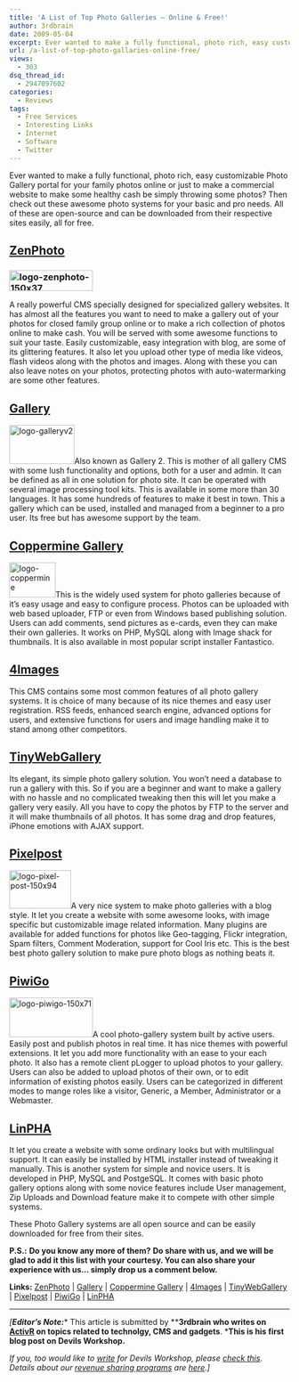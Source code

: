 ```yaml
---
title: 'A List of Top Photo Galleries – Online & Free!'
author: 3rdbrain
date: 2009-05-04
excerpt: Ever wanted to make a fully functional, photo rich, easy customizable Photo Gallery portal for your family photos online or just to make a commercial website to make some healthy cash be simply throwing some photos? Then check out these awesome photo systems for your basic and pro needs. All of these are open-source and can be downloaded from their respective sites easily, all for free.
url: /a-list-of-top-photo-gallaries-online-free/
views:
  - 303
dsq_thread_id:
  - 2947097602
categories:
  - Reviews
tags:
  - Free Services
  - Interesting Links
  - Internet
  - Software
  - Twitter
---
```

Ever wanted to make a fully functional, photo rich, easy customizable Photo Gallery portal for your family photos online or just to make a commercial website to make some healthy cash be simply throwing some photos? Then check out these awesome photo systems for your basic and pro needs. All of these are open-source and can be downloaded from their respective sites easily, all for free.

## <a href="http://www.zenphoto.org/" onclick="_gaq.push(['_trackEvent', 'outbound-article', 'http://www.zenphoto.org/', 'ZenPhoto']);" target="_self">ZenPhoto</a>

### <img class="alignright size-full wp-image-7405" src="http://cdn.devilsworkshop.org/files/2009/05/logo-zenphoto-150x37.png" alt="logo-zenphoto-150x37" width="150" height="37" />

A really powerful CMS specially designed for specialized gallery websites. It has almost all the features you want to need to make a gallery out of your photos for closed family group online or to make a rich collection of photos online to make cash. You will be served with some awesome functions to suit your taste. Easily customizable, easy integration with blog, are some of its glittering features. It also let you upload other type of media like videos, flash videos along with the photos and images. Along with these you can also leave notes on your photos, protecting photos with auto-watermarking are some other features.

## <a href="http://gallery.menalto.com/" onclick="_gaq.push(['_trackEvent', 'outbound-article', 'http://gallery.menalto.com/', 'Gallery']);" target="_self">Gallery</a>

<img class="alignright size-full wp-image-7402" src="http://cdn.devilsworkshop.org/files/2009/05/logo-galleryv2.png" alt="logo-galleryv2" width="117" height="70" />Also known as Gallery 2. This is mother of all gallery CMS with some lush functionality and options, both for a user and admin. It can be defined as all in one solution for photo site. It can be operated with several image processing tool kits. This is available in some more than 30 languages. It has some hundreds of features to make it best in town. This a gallery which can be used, installed and managed from a beginner to a pro user. Its free but has awesome support by the team.

## <a href="http://coppermine-gallery.net/" onclick="_gaq.push(['_trackEvent', 'outbound-article', 'http://coppermine-gallery.net/', 'Coppermine Gallery']);" target="_self">Coppermine Gallery</a>

<img class="alignright size-full wp-image-7401" src="http://cdn.devilsworkshop.org/files/2009/05/logo-coppermine.png" alt="logo-coppermine" width="83" height="63" />This is the widely used system for photo galleries because of it&#8217;s easy usage and easy to configure process. Photos can be uploaded with web based uploader, FTP or even from Windows based publishing solution. Users can add comments, send pictures as e-cards, even they can make their own galleries. It works on PHP, MySQL along with Image shack for thumbnails. It is also available in most popular script installer Fantastico.

## <a href="http://www.4homepages.de/" onclick="_gaq.push(['_trackEvent', 'outbound-article', 'http://www.4homepages.de/', '4Images']);" target="_self">4Images</a>

This CMS contains some most common features of all photo gallery systems. It is choice of many because of its nice themes and easy user registration. RSS feeds, enhanced search engine, advanced options for users, and extensive functions for users and image handling make it to stand among other competitors.

## <a href="http://www.tinywebgallery.com/" onclick="_gaq.push(['_trackEvent', 'outbound-article', 'http://www.tinywebgallery.com/', 'TinyWebGallery']);" target="_self">TinyWebGallery</a>

Its elegant, its simple photo gallery solution. You won&#8217;t need a database to run a gallery with this. So if you are a beginner and want to make a gallery with no hassle and no complicated tweaking then this will let you make a gallery very easily. All you have to copy the photos by FTP to the server and it will make thumbnails of all photos. It has some drag and drop features, iPhone emotions with AJAX support.

## <a href="http://www.pixelpost.org/" onclick="_gaq.push(['_trackEvent', 'outbound-article', 'http://www.pixelpost.org/', 'Pixelpost']);" target="_self">Pixelpost</a>

<img class="alignright size-full wp-image-7404" src="http://cdn.devilsworkshop.org/files/2009/05/logo-pixel-post-150x94.png" alt="logo-pixel-post-150x94" width="111" height="69" />A very nice system to make photo galleries with a blog style. It let you create a website with some awesome looks, with image specific but customizable image related information. Many plugins are available for added functions for photos like Geo-tagging, Flickr integration, Spam filters, Comment Moderation, support for Cool Iris etc. This is the best best photo gallery solution to make pure photo blogs as nothing beats it.

## <a href="http://www.piwigo.org/" onclick="_gaq.push(['_trackEvent', 'outbound-article', 'http://www.piwigo.org/', 'PiwiGo']);" target="_self">PiwiGo</a>

<img class="alignright size-full wp-image-7403" src="http://cdn.devilsworkshop.org/files/2009/05/logo-piwigo-150x71.png" alt="logo-piwigo-150x71" width="150" height="71" />A cool photo-gallery system built by active users. Easily post and publish photos in real time. It has nice themes with powerful extensions. It let you add more functionality with an ease to your each photo. It also has a remote client pLogger to upload photos to your gallery. Users can also be added to upload photos of their own, or to edit information of existing photos easily. Users can be categorized in different modes to mange roles like a visitor, Generic, a Member, Administrator or a Webmaster.

## <a href="http://www.linpha.org/" onclick="_gaq.push(['_trackEvent', 'outbound-article', 'http://www.linpha.org/', 'LinPHA']);" target="_self">LinPHA</a>

It let you create a website with some ordinary looks but with multilingual support. It can easily be installed by HTML installer instead of tweaking it manually. This is another system for simple and novice users. It is developed in PHP, MySQL and PostgeSQL. It comes with basic photo gallery options along with some novice features include User management, Zip Uploads and Download feature make it to compete with other simple systems.

These Photo Gallery systems are all open source and can be easily downloaded for free from their sites.

**P.S.:** **Do you know any more of them?** **Do share with us, and we will be glad to add it this list with your courtesy. You can also share your experience with us&#8230; simply drop us a comment below.**

**Links:** <a href="http://www.zenphoto.org/" onclick="_gaq.push(['_trackEvent', 'outbound-article', 'http://www.zenphoto.org/', 'ZenPhoto']);" target="_self">ZenPhoto</a> | <a href="http://gallery.menalto.com/" onclick="_gaq.push(['_trackEvent', 'outbound-article', 'http://gallery.menalto.com/', 'Gallery']);" target="_self">Gallery</a> | <a href="http://www.4homepages.de/" onclick="_gaq.push(['_trackEvent', 'outbound-article', 'http://www.4homepages.de/', 'Coppermine Gallery']);" target="_self">Coppermine Gallery</a> | <a href="http://www.4homepages.de/" onclick="_gaq.push(['_trackEvent', 'outbound-article', 'http://www.4homepages.de/', '4Images']);" target="_self">4Images</a> | <a href="http://www.linpha.org/" onclick="_gaq.push(['_trackEvent', 'outbound-article', 'http://www.linpha.org/', 'TinyWebGallery']);" target="_self">TinyWebGallery</a> | <a href="http://www.linpha.org/" onclick="_gaq.push(['_trackEvent', 'outbound-article', 'http://www.linpha.org/', 'Pixelpost']);" target="_self">Pixelpost</a> | <a href="http://www.linpha.org/" onclick="_gaq.push(['_trackEvent', 'outbound-article', 'http://www.linpha.org/', 'PiwiGo']);" target="_self">PiwiGo</a> | <a href="http://www.linpha.org/" onclick="_gaq.push(['_trackEvent', 'outbound-article', 'http://www.linpha.org/', 'LinPHA']);" target="_self">LinPHA</a>

* * *

*[**Editor&#8217;s Note:**** This article is submitted by ****3rdbrain **who writes on <a href="http://www.activr.com/" onclick="_gaq.push(['_trackEvent', 'outbound-article', 'http://www.activr.com/', 'ActivR']);" target="_self">ActivR</a> on topics related to technolgy, CMS and gadgets****. ***This is his first blog post on Devils Workshop.**</p> 

*If you, too would like to <a href="http://devilsworkshop.org/join-dw/" target="_blank">write</a> for Devils Workshop, please <a href="http://devilsworkshop.org/join-dw/" target="_blank">check this</a>. Details about our <a href="http://devilsworkshop.org/join-dw/" target="_blank">revenue sharing programs</a> are <a href="http://devilsworkshop.org/join-dw/" target="_blank">here</a>.]*
